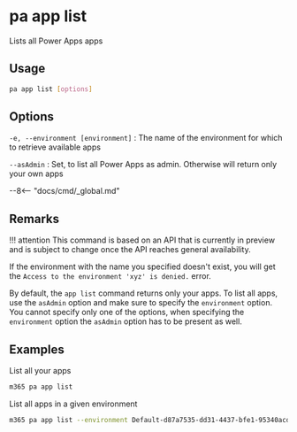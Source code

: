# pa app list

Lists all Power Apps apps

## Usage

```sh
pa app list [options]
```

## Options

`-e, --environment [environment]`
: The name of the environment for which to retrieve available apps

`--asAdmin`
: Set, to list all Power Apps as admin. Otherwise will return only your own apps

--8<-- "docs/cmd/_global.md"

## Remarks

!!! attention
    This command is based on an API that is currently in preview and is subject to change once the API reaches general availability.

If the environment with the name you specified doesn't exist, you will get the `Access to the environment 'xyz' is denied.` error.

By default, the `app list` command returns only your apps. To list all apps, use the `asAdmin` option and make sure to specify the `environment` option. You cannot specify only one of the options, when specifying the `environment` option the `asAdmin` option has to be present as well.

## Examples

List all your apps

```sh
m365 pa app list
```

List all apps in a given environment

```sh
m365 pa app list --environment Default-d87a7535-dd31-4437-bfe1-95340acd55c5 --asAdmin
```
